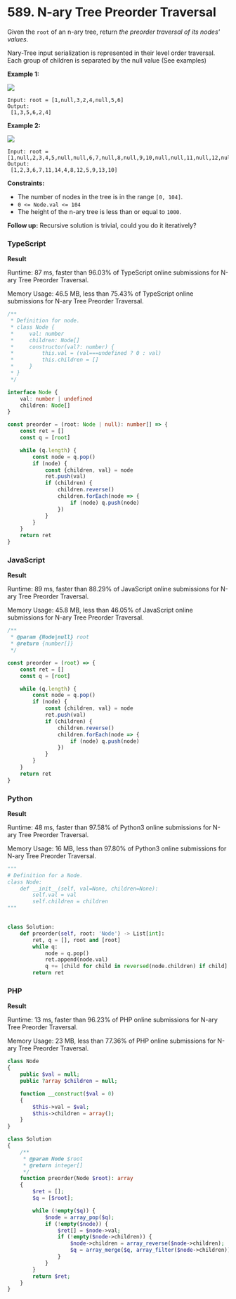 # 589. N-ary Tree Preorder Traversal

Given the `root` of an n-ary tree, return _the preorder traversal of its nodes' values_.

Nary-Tree input serialization is represented in their level order traversal. Each group of children is separated by the null value (See examples)

**Example 1:**

![](https://assets.leetcode.com/uploads/2018/10/12/narytreeexample.png)

```
Input: root = [1,null,3,2,4,null,5,6]
Output:
 [1,3,5,6,2,4]
```

**Example 2:**

![](https://assets.leetcode.com/uploads/2019/11/08/sample\_4\_964.png)

```
Input: root = [1,null,2,3,4,5,null,null,6,7,null,8,null,9,10,null,null,11,null,12,null,13,null,null,14]
Output:
 [1,2,3,6,7,11,14,4,8,12,5,9,13,10]
```

**Constraints:**

* The number of nodes in the tree is in the range `[0, 104]`.
* `0 <= Node.val <= 104`
* The height of the n-ary tree is less than or equal to `1000`.

**Follow up:** Recursive solution is trivial, could you do it iteratively?

### TypeScript

**Result**

Runtime: 87 ms, faster than 96.03% of TypeScript online submissions for N-ary Tree Preorder Traversal.&#x20;

Memory Usage: 46.5 MB, less than 75.43% of TypeScript online submissions for N-ary Tree Preorder Traversal.

```typescript
/**
 * Definition for node.
 * class Node {
 *     val: number
 *     children: Node[]
 *     constructor(val?: number) {
 *         this.val = (val===undefined ? 0 : val)
 *         this.children = []
 *     }
 * }
 */

interface Node {
    val: number | undefined
    children: Node[]
}

const preorder = (root: Node | null): number[] => {
    const ret = []
    const q = [root]

    while (q.length) {
        const node = q.pop()
        if (node) {
            const {children, val} = node
            ret.push(val)
            if (children) {
                children.reverse()
                children.forEach(node => {
                    if (node) q.push(node)
                })
            }
        }
    }
    return ret
}
```

### JavaScript

**Result**

Runtime: 89 ms, faster than 88.29% of JavaScript online submissions for N-ary Tree Preorder Traversal.&#x20;

Memory Usage: 45.8 MB, less than 46.05% of JavaScript online submissions for N-ary Tree Preorder Traversal.

```typescript
/**
 * @param {Node|null} root
 * @return {number[]}
 */

const preorder = (root) => {
    const ret = []
    const q = [root]

    while (q.length) {
        const node = q.pop()
        if (node) {
            const {children, val} = node
            ret.push(val)
            if (children) {
                children.reverse()
                children.forEach(node => {
                    if (node) q.push(node)
                })
            }
        }
    }
    return ret
}
```

### Python

**Result**

Runtime: 48 ms, faster than 97.58% of Python3 online submissions for N-ary Tree Preorder Traversal.&#x20;

Memory Usage: 16 MB, less than 97.80% of Python3 online submissions for N-ary Tree Preorder Traversal.

```python
"""
# Definition for a Node.
class Node:
    def __init__(self, val=None, children=None):
        self.val = val
        self.children = children
"""


class Solution:
    def preorder(self, root: 'Node') -> List[int]:
        ret, q = [], root and [root]
        while q:
            node = q.pop()
            ret.append(node.val)
            q += [child for child in reversed(node.children) if child]
        return ret
```

### PHP

**Result**

Runtime: 13 ms, faster than 96.23% of PHP online submissions for N-ary Tree Preorder Traversal.&#x20;

Memory Usage: 23 MB, less than 77.36% of PHP online submissions for N-ary Tree Preorder Traversal.

```php
class Node
{
    public $val = null;
    public ?array $children = null;

    function __construct($val = 0)
    {
        $this->val = $val;
        $this->children = array();
    }
}

class Solution
{
    /**
     * @param Node $root
     * @return integer[]
     */
    function preorder(Node $root): array
    {
        $ret = [];
        $q = [$root];

        while (!empty($q)) {
            $node = array_pop($q);
            if (!empty($node)) {
                $ret[] = $node->val;
                if (!empty($node->children)) {
                    $node->children = array_reverse($node->children);
                    $q = array_merge($q, array_filter($node->children));
                }
            }
        }
        return $ret;
    }
}
```
